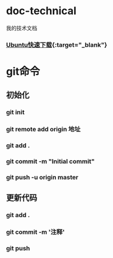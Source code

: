 # doc-technical
我的技术文档
### [Ubuntu快速下载](https://blog.csdn.net/zpalyq110/article/details/80717790){:target="_blank"}

# git命令
## 初始化
### git init
### git remote add origin 地址
### git add .
### git commit -m "Initial commit"
### git push -u origin master
## 更新代码
### git add .
### git commit -m '注释'
### git push
